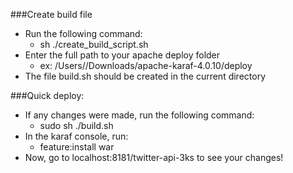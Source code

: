 ###Create build file
* Run the following command:
    * sh ./create_build_script.sh
* Enter the full path to your apache deploy folder
    * ex: /Users/<username>/Downloads/apache-karaf-4.0.10/deploy 
* The file build.sh should be created in the current directory

###Quick deploy:
* If any changes were made, run the following command:
    * sudo sh ./build.sh
* In the karaf console, run:
    * feature:install war
* Now, go to localhost:8181/twitter-api-3ks to see your changes!